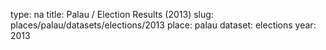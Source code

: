 type: na
title: Palau / Election Results (2013)
slug: places/palau/datasets/elections/2013
place: palau
dataset: elections
year: 2013
